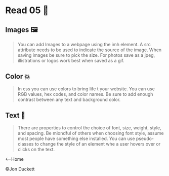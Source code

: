 # Read 05 📖

## Images 🖼️
> You can add Images to a webpage using the imh element. A src attribute needs to be used to indicate the source of the image. When saving images be sure to pick the size. For photos save as a jpeg, illistrations or logos work best when saved as a gif.


## Color 💥
> In css you can use colors to bring life t your website. You can use RGB values, hex codes, and color names. Be sure to add enough contrast between any text and background color.


## Text 🔡
> There are properties to control the choice of font, size, weight, style, and spacing. Be miondful of others when choosing font style, assume most people have something else installed. You can use pseudo-classes to change the style of an element whe a user hovers over or clicks on the text.


<--Home

©️Jon Duckett
